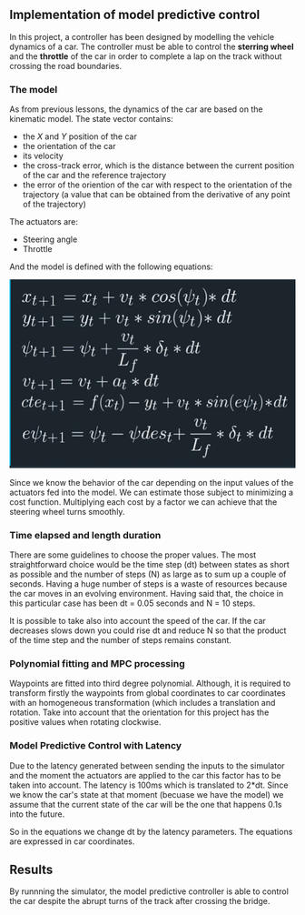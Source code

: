 ## Implementation of model predictive control

In this project, a controller has been designed by modelling the vehicle dynamics of a car. The controller must be able to control the **sterring wheel** and the **throttle** of the car in order to complete a lap on the track without crossing the road boundaries.

### The model
As from previous lessons, the dynamics of the car are based on the kinematic model. The state vector contains:

* the *X* and *Y* position of the car
* the orientation of the car
* its velocity
* the cross-track error, which is the distance between the current position of the car and the reference trajectory
* the error of the oriention of the car with respect to the orientation of the trajectory (a value that can be obtained from the derivative of any point of the trajectory)

The actuators are:

* Steering angle
* Throttle

And the model is defined with the following equations:

![Equations of the kinematic model](/img/model.png)

Since we know the behavior of the car depending on the input values of the actuators fed into the model. We can estimate those subject to minimizing a cost function. Multiplying each cost by a factor we can achieve that the steering wheel turns smoothly.

### Time elapsed and length duration

There are some guidelines to choose the proper values. The most straightforward choice would be the time step (dt) between states as short as possible and the number of steps (N) as large as to sum up a couple of seconds. Having a huge number of steps is a waste of resources because the car moves in an evolving environment. Having said that, the choice in this particular case has been dt = 0.05 seconds and N = 10 steps. 

It is possible to take also into account the speed of the car. If the car decreases slows down you could rise dt and reduce N so that the product of the time step and the number of steps remains constant.

### Polynomial fitting and MPC processing

Waypoints are fitted into third degree polynomial. Although, it is required to transform firstly the waypoints from global coordinates to car coordinates with an homogeneous transformation (which includes a translation and rotation. Take into account that the orientation for this project has the positive values when rotating clockwise.

### Model Predictive Control with Latency

Due to the latency generated between sending the inputs to the simulator and the moment the actuators are applied to the car this factor has to be taken into account. The latency is 100ms which is translated to 2*dt. Since we know the car's state at that moment (becuase we have the model) we assume that the current state of the car will be the one that happens 0.1s into the future.

So in the equations we change dt by the latency parameters. The equations are expressed in car coordinates.

## Results

By runnning the simulator, the model predictive controller is able to control the car despite the abrupt turns of the track after crossing the bridge.
